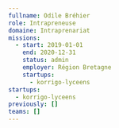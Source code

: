```yaml
---
fullname: Odile Bréhier
role: Intrapreneuse
domaine: Intraprenariat
missions:
  - start: 2019-01-01
    end: 2020-12-31
    status: admin
    employer: Région Bretagne
    startups:
      - korrigo-lyceens
startups:
  - korrigo-lyceens
previously: []
teams: []
---
```

